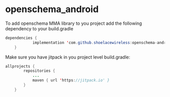 # openschema_android
To add openschema MMA library to you project add the following dependency to your build.gradle

```java
dependencies {
	        implementation 'com.github.shoelacewireless:openschema-android:-SNAPSHOT'
	}
```
Make sure you have jitpack in you project level build.gradle:

```java
allprojects {
		repositories {
			...
			maven { url 'https://jitpack.io' }
		}
	}
```
